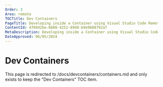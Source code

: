 ```yaml
---
Order: 3
Area: remote
TOCTitle: Dev Containers
PageTitle: Developing inside a Container using Visual Studio Code Remote Development
ContentId: 4f0942be-6808-4252-8940-b9e9688792af
MetaDescription: Developing inside a Container using Visual Studio Code Remote Development
DateApproved: 06/05/2024
---
```

# Dev Containers

This page is redirected to /docs/devcontainers/containers.md and only exists to keep the "Dev Containers" TOC item.

